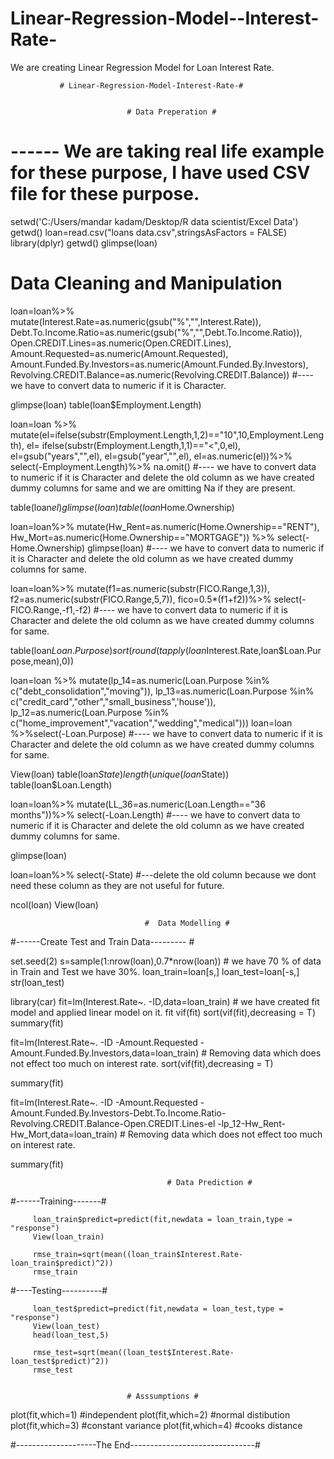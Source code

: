 # Linear-Regression-Model--Interest-Rate-

We are creating Linear Regression Model for Loan Interest Rate.

               # Linear-Regression-Model-Interest-Rate-#


                              # Data Preperation #


# ------ We are taking real life example for these purpose, I have used CSV file for these purpose.

setwd('C:/Users/mandar kadam/Desktop/R data scientist/Excel Data')
getwd()
loan=read.csv("loans data.csv",stringsAsFactors = FALSE)
library(dplyr)
getwd()
glimpse(loan)

# Data Cleaning and Manipulation #

loan=loan%>%
  mutate(Interest.Rate=as.numeric(gsub("%","",Interest.Rate)),
         Debt.To.Income.Ratio=as.numeric(gsub("%","",Debt.To.Income.Ratio)),
         Open.CREDIT.Lines=as.numeric(Open.CREDIT.Lines),
         Amount.Requested=as.numeric(Amount.Requested),
         Amount.Funded.By.Investors=as.numeric(Amount.Funded.By.Investors),
         Revolving.CREDIT.Balance=as.numeric(Revolving.CREDIT.Balance)) #---- we have to convert data to numeric if it is Character.
         
glimpse(loan)
table(loan$Employment.Length)

loan=loan %>%
mutate(el=ifelse(substr(Employment.Length,1,2)=="10",10,Employment.Length),
       el= ifelse(substr(Employment.Length,1,1)=="<",0,el),
       el=gsub("years","",el),
       el=gsub("year","",el),
       el=as.numeric(el))%>%
select(-Employment.Length)%>%
      na.omit() #---- we have to convert data to numeric if it is Character and delete the old column as we have created dummy columns for same and we are omitting Na if they are present.
         
table(loan$el)
glimpse(loan)
table(loan$Home.Ownership)
         
loan=loan%>%
mutate(Hw_Rent=as.numeric(Home.Ownership=="RENT"),                
       Hw_Mort=as.numeric(Home.Ownership=="MORTGAGE")) %>%
select(-Home.Ownership)
         glimpse(loan)  #---- we have to convert data to numeric if it is Character and delete the old column as we have created dummy columns for same.
         
         
loan=loan%>%
mutate(f1=as.numeric(substr(FICO.Range,1,3)),
       f2=as.numeric(substr(FICO.Range,5,7)),
       fico=0.5*(f1+f2))%>%
       select(-FICO.Range,-f1,-f2) #---- we have to convert data to numeric if it is Character and delete the old column as we have created dummy columns for same.
         
         
table(loan$Loan.Purpose)
sort(round(tapply(loan$Interest.Rate,loan$Loan.Purpose,mean),0))

loan=loan %>% 
mutate(lp_14=as.numeric(Loan.Purpose %in% c("debt_consolidation","moving")),
       lp_13=as.numeric(Loan.Purpose %in% c("credit_card","other","small_business",'house')),
       lp_12=as.numeric(Loan.Purpose %in% c("home_improvement","vacation","wedding","medical")))
loan=loan %>%select(-Loan.Purpose)  #---- we have to convert data to numeric if it is Character and delete the old column as we have created dummy columns for same.
         
         
View(loan)
table(loan$State)
length(unique(loan$State))
table(loan$Loan.Length)
         
loan=loan%>%
mutate(LL_36=as.numeric(Loan.Length=="36 months"))%>%
select(-Loan.Length)  #---- we have to convert data to numeric if it is Character and delete the old column as we have created dummy columns for same.
         
glimpse(loan) 
         
loan=loan%>%
select(-State) #---delete the old column because we dont need these column as they are not useful for future.
         
ncol(loan)
View(loan)
         
         

                                  #  Data Modelling #
         
         
#------Create Test and Train Data--------- #
         
set.seed(2)
s=sample(1:nrow(loan),0.7*nrow(loan)) # we have 70 % of data in Train and Test we have 30%.
loan_train=loan[s,]
loan_test=loan[-s,]
str(loan_test)
         
         
library(car)
fit=lm(Interest.Rate~. -ID,data=loan_train) # we have created fit model and applied linear model on it.
fit
vif(fit)
sort(vif(fit),decreasing = T)
summary(fit)
         
         
fit=lm(Interest.Rate~. -ID -Amount.Requested -Amount.Funded.By.Investors,data=loan_train) # Removing data which does not effect too much on interest rate.
sort(vif(fit),decreasing = T)
         
summary(fit)
         
fit=lm(Interest.Rate~. -ID -Amount.Requested -Amount.Funded.By.Investors-Debt.To.Income.Ratio-Revolving.CREDIT.Balance-Open.CREDIT.Lines-el
       -lp_12-Hw_Rent-Hw_Mort,data=loan_train)  # Removing data which does not effect too much on interest rate.
         
summary(fit)
         
         
                                       # Data Prediction #

#------Training-------#

         loan_train$predict=predict(fit,newdata = loan_train,type = "response")
         View(loan_train)
        
         rmse_train=sqrt(mean((loan_train$Interest.Rate-loan_train$predict)^2))
         rmse_train
         
#----Testing----------#
         
         loan_test$predict=predict(fit,newdata = loan_test,type = "response")
         View(loan_test)
         head(loan_test,5)
         
         rmse_test=sqrt(mean((loan_test$Interest.Rate-loan_test$predict)^2))
         rmse_test
         
         
                              # Asssumptions #
         
plot(fit,which=1) #independent
plot(fit,which=2) #normal distibution
plot(fit,which=3) #constant variance
plot(fit,which=4) #cooks distance
         



#--------------------The End-------------------------------# 
